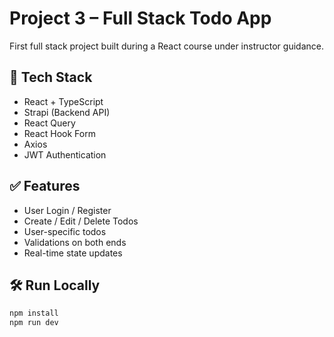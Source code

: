 # Project 3 – Full Stack Todo App

First full stack project built during a React course under instructor guidance.

## 🚀 Tech Stack
- React + TypeScript
- Strapi (Backend API)
- React Query
- React Hook Form
- Axios
- JWT Authentication

## ✅ Features
- User Login / Register
- Create / Edit / Delete Todos
- User-specific todos
- Validations on both ends
- Real-time state updates

## 🛠️ Run Locally
```bash
npm install
npm run dev
